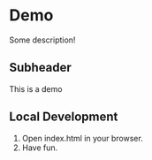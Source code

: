 # Demo

Some description!

## Subheader

This is a demo

## Local Development

1. Open index.html in your browser.
2. Have fun.